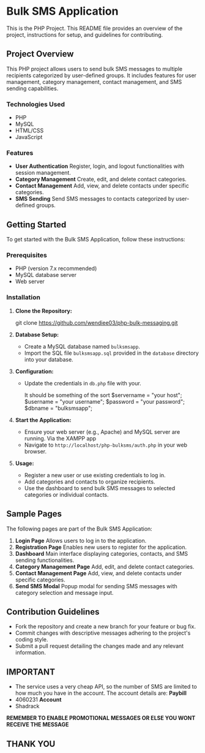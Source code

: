 # Bulk SMS Application

This is the PHP Project. This README file provides an overview of the project, instructions for setup, and guidelines for contributing.

## Project Overview

This PHP project allows users to send bulk SMS messages to multiple recipients categorized by user-defined groups. It includes features for user management, category management, contact management, and SMS sending capabilities.

### Technologies Used

- PHP
- MySQL
- HTML/CSS
- JavaScript

### Features

- **User Authentication**
 Register, login, and logout functionalities with session management.
- **Category Management**
Create, edit, and delete contact categories.
- **Contact Management**
Add, view, and delete contacts under specific categories.
- **SMS Sending**
Send SMS messages to contacts categorized by user-defined groups.

## Getting Started

To get started with the Bulk SMS Application, follow these instructions:

### Prerequisites

- PHP (version 7.x recommended)
- MySQL database server
- Web server

### Installation

1. **Clone the Repository:**

   git clone https://github.com/wendiee03/php-bulk-messaging.git

2. **Database Setup:**

   - Create a MySQL database named `bulksmsapp`.
   - Import the SQL file `bulksmsapp.sql` provided in the `database` directory into your database.


3. **Configuration:**

   - Update the credentials in `db.php` file with your.

     It should be something of the sort
        $servername = "your host";
        $username = "your username";
        $password = "your password";
        $dbname = "bulksmsapp";

4. **Start the Application:**

   - Ensure your web server (e.g., Apache) and MySQL server are running. Via the XAMPP app
   - Navigate to `http://localhost/php-bulksms/auth.php` in your web browser.

5. **Usage:**

   - Register a new user or use existing credentials to log in.
   - Add categories and contacts to organize recipients.
   - Use the dashboard to send bulk SMS messages to selected categories or individual contacts.


## Sample Pages

The following pages are part of the Bulk SMS Application:

1. **Login Page**
Allows users to log in to the application.
2. **Registration Page**
Enables new users to register for the application.
3. **Dashboard**
Main interface displaying categories, contacts, and SMS sending functionalities.
4. **Category Management Page**
Add, edit, and delete contact categories.
5. **Contact Management Page**
Add, view, and delete contacts under specific categories.
6. **Send SMS Modal**
Popup modal for sending SMS messages with category selection and message input.

## Contribution Guidelines

- Fork the repository and create a new branch for your feature or bug fix.
- Commit changes with descriptive messages adhering to the project's coding style.
- Submit a pull request detailing the changes made and any relevant information.

## IMPORTANT
- The service uses a very cheap API, so the number of SMS are limited to how much you have in the account.
The account details are:
**Paybill**
- 4060231
**Account**
- Shadrack

**REMEMBER TO ENABLE PROMOTIONAL MESSAGES OR ELSE YOU WONT RECEIVE THE MESSAGE** 

## THANK YOU

